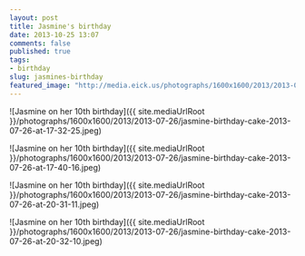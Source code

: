 ```yaml
---
layout: post
title: Jasmine's birthday
date: 2013-10-25 13:07
comments: false
published: true
tags: 
- birthday 
slug: jasmines-birthday
featured_image: "http://media.eick.us/photographs/1600x1600/2013/2013-07-26/jasmine-birthday-cake-2013-07-26-at-17-32-25.jpeg"
---
```

![Jasmine on her 10th birthday]({{ site.mediaUrlRoot }}/photographs/1600x1600/2013/2013-07-26/jasmine-birthday-cake-2013-07-26-at-17-32-25.jpeg)

![Jasmine on her 10th birthday]({{ site.mediaUrlRoot }}/photographs/1600x1600/2013/2013-07-26/jasmine-birthday-cake-2013-07-26-at-17-40-16.jpeg)

![Jasmine on her 10th birthday]({{ site.mediaUrlRoot }}/photographs/1600x1600/2013/2013-07-26/jasmine-birthday-cake-2013-07-26-at-20-31-11.jpeg)

![Jasmine on her 10th birthday]({{ site.mediaUrlRoot }}/photographs/1600x1600/2013/2013-07-26/jasmine-birthday-cake-2013-07-26-at-20-32-10.jpeg)
